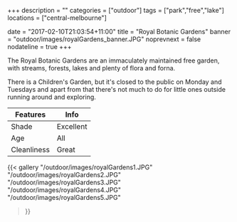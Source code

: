 +++
description = ""
categories = ["outdoor"]
tags = ["park","free","lake"]
locations = ["central-melbourne"]

date = "2017-02-10T21:03:54+11:00"
title = "Royal Botanic Gardens"
banner = "outdoor/images/royalGardens_banner.JPG"
noprevnext = false
nodateline = true
+++

The Royal Botanic Gardens are an immaculately maintained free garden, with streams, forests, lakes and plenty of flora and forna.

There is a Children's Garden, but it's closed to the public on Monday and Tuesdays and apart from that there's not much to do for little ones outside running around and exploring.


Features  | Info
  ------------- | -------------
  Shade  | Excellent
  Age  | All
  Cleanliness | Great
  
{{< gallery
    "/outdoor/images/royalGardens1.JPG"
    "/outdoor/images/royalGardens2.JPG"
    "/outdoor/images/royalGardens3.JPG"
    "/outdoor/images/royalGardens4.JPG"
    "/outdoor/images/royalGardens5.JPG"
>}}
